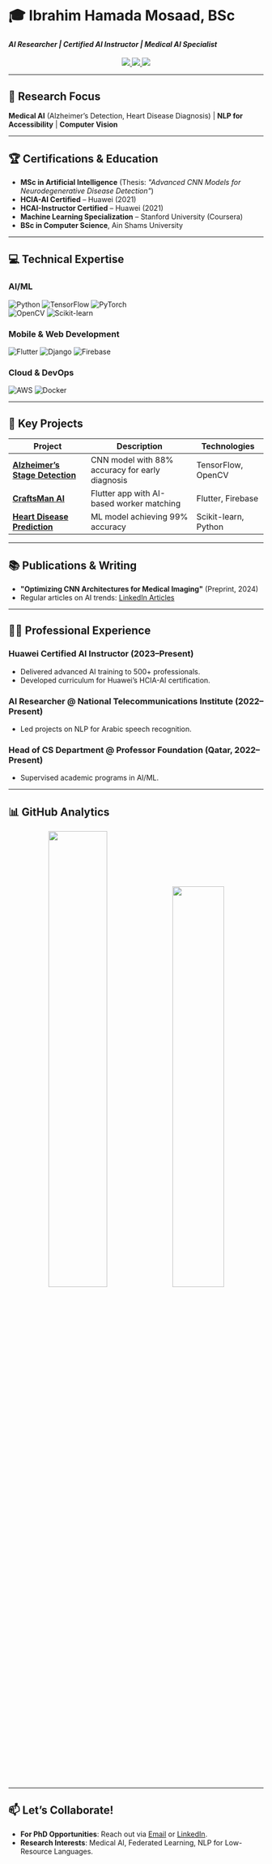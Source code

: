 # 🎓 Ibrahim Hamada Mosaad, BSc  
#### *AI Researcher | Certified AI Instructor | Medical AI Specialist*  
<p align="center">
  <a href="https://linkedin.com/in/ibrahim-hamada-mosaad-a91a66170" target="_blank">
    <img src="https://img.shields.io/badge/LinkedIn-0077B5?style=for-the-badge&logo=linkedin&logoColor=white">
  </a>
  <a href="mailto:ibrahimhamadamosaad@gmail.com">
    <img src="https://img.shields.io/badge/Email-D14836?style=for-the-badge&logo=gmail&logoColor=white">
  </a>
  <a href="https://scholar.google.com/citations?user=YOUR_PROFILE" target="_blank">
    <img src="https://img.shields.io/badge/Google_Scholar-4285F4?style=for-the-badge&logo=google-scholar&logoColor=white">
  </a>
</p>

---

## 🔬 Research Focus  
**Medical AI** (Alzheimer’s Detection, Heart Disease Diagnosis) | **NLP for Accessibility** | **Computer Vision**  

---

## 🏆 Certifications & Education  
- **MSc in Artificial Intelligence** (Thesis: *"Advanced CNN Models for Neurodegenerative Disease Detection"*)  
- **HCIA-AI Certified** – Huawei (2021)
- **HCAI-Instructor Certified** – Huawei (2021)  
- **Machine Learning Specialization** – Stanford University (Coursera)  
- **BSc in Computer Science**, Ain Shams University  

---

## 💻 Technical Expertise  
### **AI/ML**  
![Python](https://img.shields.io/badge/Python-Expert-3776AB?logo=python) ![TensorFlow](https://img.shields.io/badge/TensorFlow-FF6F00?logo=tensorflow) ![PyTorch](https://img.shields.io/badge/PyTorch-EE4C2C?logo=pytorch)  
![OpenCV](https://img.shields.io/badge/OpenCV-5C3EE8?logo=opencv) ![Scikit-learn](https://img.shields.io/badge/Scikit_learn-F7931E?logo=scikit-learn)  

### **Mobile & Web Development**  
![Flutter](https://img.shields.io/badge/Flutter-02569B?logo=flutter) ![Django](https://img.shields.io/badge/Django-092E20?logo=django) ![Firebase](https://img.shields.io/badge/Firebase-FFCA28?logo=firebase)  

### **Cloud & DevOps**  
![AWS](https://img.shields.io/badge/AWS-232F3E?logo=amazon-aws) ![Docker](https://img.shields.io/badge/Docker-2496ED?logo=docker)  

---

## 🚀 Key Projects  
| Project | Description | Technologies |  
|---------|-------------|--------------|  
| **[Alzheimer’s Stage Detection](https://github.com/beboTak)** | CNN model with 88% accuracy for early diagnosis | TensorFlow, OpenCV |  
| **[CraftsMan AI](https://play.google.com/store/apps/details?id=com.logincode.crafts)** | Flutter app with AI-based worker matching | Flutter, Firebase |  
| **[Heart Disease Prediction](https://github.com/beboTak)** | ML model achieving 99% accuracy | Scikit-learn, Python |  

---

## 📚 Publications & Writing  
- **"Optimizing CNN Architectures for Medical Imaging"** (Preprint, 2024)  
- Regular articles on AI trends: [LinkedIn Articles](https://linkedin.com/in/ibrahim-hamada-mosaad-a91a66170)  

---

## 👨‍🏫 Professional Experience  
### **Huawei Certified AI Instructor** (2023–Present)  
- Delivered advanced AI training to 500+ professionals.  
- Developed curriculum for Huawei’s HCIA-AI certification.  

### **AI Researcher @ National Telecommunications Institute** (2022–Present)  
- Led projects on NLP for Arabic speech recognition.  

### **Head of CS Department @ Professor Foundation** (Qatar, 2022–Present)  
- Supervised academic programs in AI/ML.  

---

## 📊 GitHub Analytics  
<p align="center">
  <img src="https://github-readme-stats.vercel.app/api?username=beboTak&show_icons=true&theme=radical" width="48%">
  <img src="https://github-readme-stats.vercel.app/api/top-langs/?username=beboTak&layout=compact&theme=radical" width="45%">
</p>

---

## 📫 Let’s Collaborate!  
- **For PhD Opportunities**: Reach out via [Email](mailto:ibrahimhamadamosaad@gmail.com) or [LinkedIn](https://linkedin.com/in/ibrahim-hamada-mosaad-a91a66170).  
- **Research Interests**: Medical AI, Federated Learning, NLP for Low-Resource Languages.  
